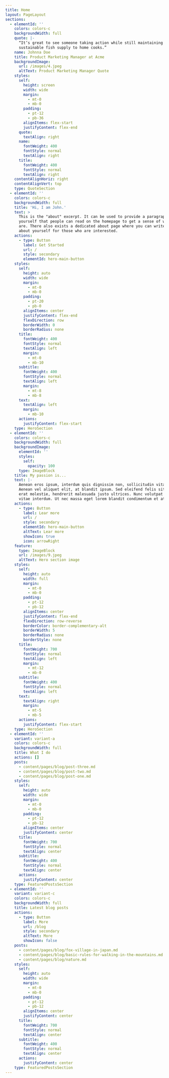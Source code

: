 ```yaml
---
title: Home
layout: PageLayout
sections:
  - elementId: ''
    colors: colors-c
    backgroundWidth: full
    quote: |-
      “It’s great to see someone taking action while still maintaining a
      sustainable fish supply to home cooks.”
    name: Johnna Doe
    title: Product Marketing Manager at Acme
    backgroundImage:
      url: /images/4.jpeg
      altText: Product Marketing Manager Quote
    styles:
      self:
        height: screen
        width: wide
        margin:
          - mt-0
          - mb-0
        padding:
          - pt-12
          - pb-36
        alignItems: flex-start
        justifyContent: flex-end
      quote:
        textAlign: right
      name:
        fontWeight: 400
        fontStyle: normal
        textAlign: right
      title:
        fontWeight: 400
        fontStyle: normal
        textAlign: right
    contentAlignHoriz: right
    contentAlignVert: top
    type: QuoteSection
  - elementId: ''
    colors: colors-c
    backgroundWidth: full
    title: 'Hi, I am John.'
    text: >
      This is the "about" excerpt. It can be used to provide a paragraph about
      yourself that people can read on the homepage to get a sense of who you
      are. There also exists a dedicated about page where you can write more
      about yourself for those who are interested.
    actions:
      - type: Button
        label: Get Started
        url: /
        style: secondary
        elementId: hero-main-button
    styles:
      self:
        height: auto
        width: wide
        margin:
          - mt-0
          - mb-0
        padding:
          - pt-20
          - pb-0
        alignItems: center
        justifyContent: flex-end
        flexDirection: row
        borderWidth: 0
        borderRadius: none
      title:
        fontWeight: 400
        fontStyle: normal
        textAlign: left
        margin:
          - mt-0
          - mb-10
      subtitle:
        fontWeight: 400
        fontStyle: normal
        textAlign: left
        margin:
          - mt-8
          - mb-8
      text:
        textAlign: left
        margin:
          - mb-10
      actions:
        justifyContent: flex-start
    type: HeroSection
  - elementId: ''
    colors: colors-c
    backgroundWidth: full
    backgroundImage:
      elementId: ''
      styles:
        self:
          opacity: 100
      type: ImageBlock
    title: My passion is...
    text: |-
      Aenean eros ipsum, interdum quis dignissim non, sollicitudin vitae nisl.
      Aenean vel aliquet elit, at blandit ipsum. Sed eleifend felis sit amet
      erat molestie, hendrerit malesuada justo ultrices. Nunc volutpat at erat
      vitae interdum. Ut nec massa eget lorem blandit condimentum et at risus.
    actions:
      - type: Button
        label: Lear more
        url: /
        style: secondary
        elementId: hero-main-button
        altText: Lear more
        showIcon: true
        icon: arrowRight
    feature:
      type: ImageBlock
      url: /images/9.jpeg
      altText: Hero section image
    styles:
      self:
        height: auto
        width: full
        margin:
          - mt-0
          - mb-0
        padding:
          - pt-12
          - pb-12
        alignItems: center
        justifyContent: flex-end
        flexDirection: row-reverse
        borderColor: border-complementary-alt
        borderWidth: 5
        borderRadius: none
        borderStyle: none
      title:
        fontWeight: 700
        fontStyle: normal
        textAlign: left
        margin:
          - mt-12
          - mb-0
      subtitle:
        fontWeight: 400
        fontStyle: normal
        textAlign: left
      text:
        textAlign: right
        margin:
          - mt-5
          - mb-5
      actions:
        justifyContent: flex-start
    type: HeroSection
  - elementId: ''
    variant: variant-a
    colors: colors-c
    backgroundWidth: full
    title: What I do
    actions: []
    posts:
      - content/pages/blog/post-three.md
      - content/pages/blog/post-two.md
      - content/pages/blog/post-one.md
    styles:
      self:
        height: auto
        width: wide
        margin:
          - mt-0
          - mb-0
        padding:
          - pt-12
          - pb-12
        alignItems: center
        justifyContent: center
      title:
        fontWeight: 700
        fontStyle: normal
        textAlign: center
      subtitle:
        fontWeight: 400
        fontStyle: normal
        textAlign: center
      actions:
        justifyContent: center
    type: FeaturedPostsSection
  - elementId: ''
    variant: variant-c
    colors: colors-c
    backgroundWidth: full
    title: Latest blog posts
    actions:
      - type: Button
        label: More
        url: /blog
        style: secondary
        altText: More
        showIcon: false
    posts:
      - content/pages/blog/fox-village-in-japan.md
      - content/pages/blog/basic-rules-for-walking-in-the-mountains.md
      - content/pages/blog/nature.md
    styles:
      self:
        height: auto
        width: wide
        margin:
          - mt-0
          - mb-0
        padding:
          - pt-12
          - pb-12
        alignItems: center
        justifyContent: center
      title:
        fontWeight: 700
        fontStyle: normal
        textAlign: center
      subtitle:
        fontWeight: 400
        fontStyle: normal
        textAlign: center
      actions:
        justifyContent: center
    type: FeaturedPostsSection
---
```

